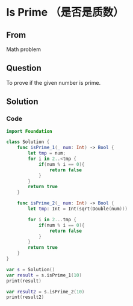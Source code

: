 # Is Prime （是否是质数）



## From

Math problem



## Question

To prove if the given number is prime.



## Solution  



### Code

```swift
import Foundation

class Solution {
    func isPrime_1(_ num: Int) -> Bool {
        let tmp = num;
        for i in 2..<tmp {
            if(num % i == 0){
                return false
            }
        }
        return true
    }

    func isPrime_2(_ num: Int) -> Bool {
        let tmp: Int = Int(sqrt(Double(num)))

        for i in 2...tmp {
            if(num % i == 0){
                return false
            }
        }
        return true
    }
}

var s = Solution()
var result = s.isPrime_1(10)
print(result)

var result2 = s.isPrime_2(10)
print(result2)

```


